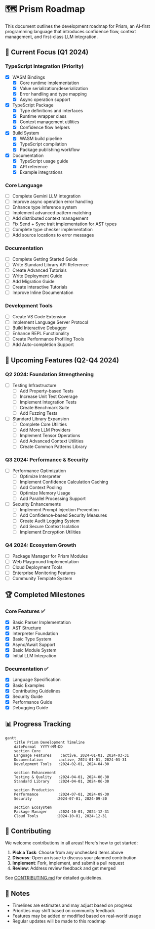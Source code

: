 # 🗺️ Prism Roadmap

This document outlines the development roadmap for Prism, an AI-first programming language that introduces confidence flow, context management, and first-class LLM integration.

## 🎯 Current Focus (Q1 2024)

### TypeScript Integration (Priority)
- [x] WASM Bindings
  - [x] Core runtime implementation
  - [x] Value serialization/deserialization
  - [x] Error handling and type mapping
  - [x] Async operation support
- [x] TypeScript Package
  - [x] Type definitions and interfaces
  - [x] Runtime wrapper class
  - [x] Context management utilities
  - [x] Confidence flow helpers
- [x] Build System
  - [x] WASM build pipeline
  - [x] TypeScript compilation
  - [x] Package publishing workflow
- [x] Documentation
  - [x] TypeScript usage guide
  - [x] API reference
  - [x] Example integrations

### Core Language
- [ ] Complete Gemini LLM integration
- [ ] Improve async operation error handling
- [ ] Enhance type inference system
- [ ] Implement advanced pattern matching
- [ ] Add distributed context management
- [ ] Fix Send + Sync trait implementation for AST types
- [ ] Complete type checker implementation
- [ ] Add source locations to error messages

### Documentation
- [ ] Complete Getting Started Guide
- [ ] Write Standard Library API Reference
- [ ] Create Advanced Tutorials
- [ ] Write Deployment Guide
- [ ] Add Migration Guide
- [ ] Create Interactive Tutorials
- [ ] Improve Inline Documentation

### Development Tools
- [ ] Create VS Code Extension
- [ ] Implement Language Server Protocol
- [ ] Build Interactive Debugger
- [ ] Enhance REPL Functionality
- [ ] Create Performance Profiling Tools
- [ ] Add Auto-completion Support

## 🌟 Upcoming Features (Q2-Q4 2024)

### Q2 2024: Foundation Strengthening
- [ ] Testing Infrastructure
  - [ ] Add Property-based Tests
  - [ ] Increase Unit Test Coverage
  - [ ] Implement Integration Tests
  - [ ] Create Benchmark Suite
  - [ ] Add Fuzzing Tests

- [ ] Standard Library Expansion
  - [ ] Complete Core Utilities
  - [ ] Add More LLM Providers
  - [ ] Implement Tensor Operations
  - [ ] Add Advanced Context Utilities
  - [ ] Create Common Patterns Library

### Q3 2024: Performance & Security
- [ ] Performance Optimization
  - [ ] Optimize Interpreter
  - [ ] Implement Confidence Calculation Caching
  - [ ] Add Context Pooling
  - [ ] Optimize Memory Usage
  - [ ] Add Parallel Processing Support

- [ ] Security Enhancements
  - [ ] Implement Prompt Injection Prevention
  - [ ] Add Confidence-based Security Measures
  - [ ] Create Audit Logging System
  - [ ] Add Secure Context Isolation
  - [ ] Implement Encryption Utilities

### Q4 2024: Ecosystem Growth
- [ ] Package Manager for Prism Modules
- [ ] Web Playground Implementation
- [ ] Cloud Deployment Tools
- [ ] Enterprise Monitoring Features
- [ ] Community Template System

## 🏆 Completed Milestones

### Core Features ✅
- [x] Basic Parser Implementation
- [x] AST Structure
- [x] Interpreter Foundation
- [x] Basic Type System
- [x] Async/Await Support
- [x] Basic Module System
- [x] Initial LLM Integration

### Documentation ✅
- [x] Language Specification
- [x] Basic Examples
- [x] Contributing Guidelines
- [x] Security Guide
- [x] Performance Guide
- [x] Debugging Guide

## 📊 Progress Tracking

```mermaid
gantt
    title Prism Development Timeline
    dateFormat  YYYY-MM-DD
    section Core
    Language Features    :active, 2024-01-01, 2024-03-31
    Documentation       :active, 2024-01-01, 2024-03-31
    Development Tools   :2024-02-01, 2024-04-30
    
    section Enhancement
    Testing & Quality   :2024-04-01, 2024-06-30
    Standard Library    :2024-04-01, 2024-06-30
    
    section Production
    Performance         :2024-07-01, 2024-09-30
    Security           :2024-07-01, 2024-09-30
    
    section Ecosystem
    Package Manager     :2024-10-01, 2024-12-31
    Cloud Tools        :2024-10-01, 2024-12-31
```

## 🤝 Contributing

We welcome contributions in all areas! Here's how to get started:

1. **Pick a Task**: Choose from any unchecked items above
2. **Discuss**: Open an issue to discuss your planned contribution
3. **Implement**: Fork, implement, and submit a pull request
4. **Review**: Address review feedback and get merged

See [CONTRIBUTING.md](CONTRIBUTING.md) for detailed guidelines.

## 📝 Notes

- Timelines are estimates and may adjust based on progress
- Priorities may shift based on community feedback
- Features may be added or modified based on real-world usage
- Regular updates will be made to this roadmap